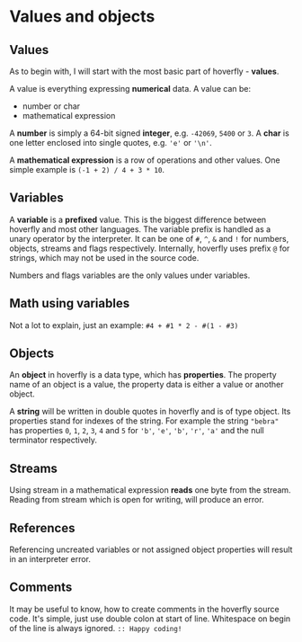 # Values and objects

## Values
As to begin with, I will start with the most basic
part of hoverfly - **values**.

A value is everything expressing **numerical** data.
A value can be:
* number or char
* mathematical expression

A **number** is simply a 64-bit signed **integer**,
e.g. `-42069`, `5400` or `3`. A **char** is one letter
enclosed into single quotes, e.g. `'e'` or `'\n'`.

A **mathematical expression** is a row of operations
and other values. One simple example is
`(-1 + 2) / 4 + 3 * 10`.

## Variables
A **variable** is a **prefixed** value. This is the biggest
difference between hoverfly and most other languages.
The variable prefix is handled as a unary operator by the
interpreter. It can be one of `#`, `^`, `&` and `!` for
numbers, objects, streams and flags respectively.
Internally, hoverfly uses prefix `@` for strings,
which may not be used in the source code.

Numbers and flags variables are the only values under variables.

## Math using variables
Not a lot to explain, just an example: `#4 + #1 * 2 - #(1 - #3)`

## Objects
An **object** in hoverfly is a data type, which has **properties**.
The property name of an object is a value, the property data is
either a value or another object.

A **string** will be written in double quotes in hoverfly and
is of type object. Its properties stand for indexes of the string.
For example the string `"bebra"` has properties `0`, `1`, `2`,
`3`, `4` and `5` for `'b'`, `'e'`, `'b'`, `'r'`, `'a'` and
the null terminator respectively.

## Streams
Using stream in a mathematical expression **reads** one byte
from the stream. Reading from stream which is open for writing,
will produce an error.

## References
Referencing uncreated variables or not assigned object properties
will result in an interpreter error.

## Comments
It may be useful to know, how to create comments in the
hoverfly source code. It's simple, just use double colon
at start of line. Whitespace on begin of the line is always ignored.
`:: Happy coding!`